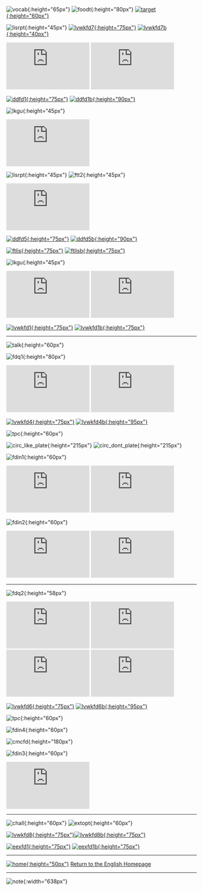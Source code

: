 ![vocab](https://1blockatatime.github.io/English/images/vocab_pt.png){:height="65px"} ![foodt](https://1blockatatime.github.io/English/images/foodt_pt.png){:height="80px"} [![target](https://1blockatatime.github.io/English/images/target.png){:height="60px"}](https://1blockatatime.github.io/English/PT/PT_ObjFood)

![lisrpt](https://1blockatatime.github.io/English/images/lisrpt_pt.png){:height="45px"} [![lvwkfd7](https://1blockatatime.github.io/English/images/lvwkfd7.PNG){:height="75px"}](https://www.liveworksheets.com/worksheets/en/English_as_a_Second_Language_(ESL)/Food/Food_and_drinks_xb1067pl) [![lvwkfd7b](https://1blockatatime.github.io/English/images/lvwkfd7_pt.png){:height="40px"}](https://www.liveworksheets.com/worksheets/en/English_as_a_Second_Language_(ESL)/Food/Food_and_drinks_xb1067pl)  

<iframe width="220" height="124" src="https://www.youtube.com/embed/YC1HfRDWwQQ" frameborder="0" allow="accelerometer; autoplay; encrypted-media; gyroscope; picture-in-picture" allowfullscreen></iframe>  

<iframe width="220" height="124" src="https://www.youtube.com/embed/lW5TXrKbsq4" frameborder="0" allow="accelerometer; autoplay; encrypted-media; gyroscope; picture-in-picture" allowfullscreen></iframe>    

[![ddfd1](https://1blockatatime.github.io/English/images/ddfd1.PNG){:height="75px"}](https://www.digitaldialects.com/English/Food.htm) [![ddfd1b](https://1blockatatime.github.io/English/images/ddfd1_pt.png){:height="90px"}](https://www.digitaldialects.com/English/Food.htm)  

![lkgu](https://1blockatatime.github.io/English/images/lkgu_pt.png){:height="45px"}  

<iframe width="220" height="124" src="https://www.youtube.com/embed/BilStuLzW6s" frameborder="0" allow="accelerometer; autoplay; encrypted-media; gyroscope; picture-in-picture" allowfullscreen></iframe>  

![lisrpt](https://1blockatatime.github.io/English/images/lisrpt_pt.png){:height="45px"} ![ftt2](https://1blockatatime.github.io/English/images/ftt2_pt.png){:height="45px"}

<iframe width="220" height="124" src="https://www.youtube.com/embed/zywh6LqC6dg" frameborder="0" allow="accelerometer; autoplay; encrypted-media; gyroscope; picture-in-picture" allowfullscreen></iframe>

[![ddfd5](https://1blockatatime.github.io/English/images/ddfd5.PNG){:height="75px"}](https://www.digitaldialects.com/English/Fruit.htm) [![ddfd5b](https://1blockatatime.github.io/English/images/ddfd5_pt.png){:height="90px"}](https://www.digitaldialects.com/English/Fruit.htm)  

[![ftlis](https://1blockatatime.github.io/English/images/ftlis.PNG){:height="75px"}](http://en.ver-taal.com/voc_food1_audio.htm) [![ftlisb](https://1blockatatime.github.io/English/images/ftlis_pt.png){:height="75px"}](http://en.ver-taal.com/voc_food1_audio.htm)  

![lkgu](https://1blockatatime.github.io/English/images/lkgu_pt.png){:height="45px"}  

<iframe width="220" height="124" src="https://www.youtube.com/embed/zFGF23RbzaQ" frameborder="0" allow="accelerometer; autoplay; encrypted-media; gyroscope; picture-in-picture" allowfullscreen></iframe>

<iframe width="220" height="124" src="https://www.youtube.com/embed/mVE9pYdwX-I" frameborder="0" allow="accelerometer; autoplay; encrypted-media; gyroscope; picture-in-picture" allowfullscreen></iframe>

[![lvwkfd1](https://1blockatatime.github.io/English/images/lvwkfd1.PNG){:height="75px"}](https://www.liveworksheets.com/worksheets/en/English_as_a_Second_Language_(ESL)/Food/Food_-_Read_and_choose_pq38361qp) [![lvwkfd1b](https://1blockatatime.github.io/English/images/lvwkfd1_pt.png){:height="75px"}](https://www.liveworksheets.com/worksheets/en/English_as_a_Second_Language_(ESL)/Food/Food_-_Read_and_choose_pq38361qp)   

***  

![talk](https://1blockatatime.github.io/English/images/talk_pt.png){:height="60px"}  

![fdq1](https://1blockatatime.github.io/English/images/fdq1_pt.png){:height="80px"}

<iframe width="220" height="124" src="https://www.youtube.com/embed/aT9tORbbvsI" frameborder="0" allow="accelerometer; autoplay; encrypted-media; gyroscope; picture-in-picture" allowfullscreen></iframe>  

<iframe width="220" height="124" src="https://www.youtube.com/embed/03hrZ7W8PZI" frameborder="0" allow="accelerometer; autoplay; encrypted-media; gyroscope; picture-in-picture" allowfullscreen></iframe>  

[![lvwkfd4](https://1blockatatime.github.io/English/images/lvwkfd4.PNG){:height="75px"}](https://www.liveworksheets.com/worksheets/en/English_as_a_Second_Language_(ESL)/Food/Food_-_Read_and_match_js38355du) [![lvwkfd4b](https://1blockatatime.github.io/English/images/lvwkfd4_pt.png){:height="95px"}](https://www.liveworksheets.com/worksheets/en/English_as_a_Second_Language_(ESL)/Food/Food_-_Read_and_match_js38355du)   

![tpc](https://1blockatatime.github.io/English/images/tpc_pt.png){:height="60px"}  

![circ_like_plate](https://1blockatatime.github.io/English/images/circ_like_plate.gif){:height="215px"} ![circ_dont_plate](https://1blockatatime.github.io/English/images/circ_dont_plate.gif){:height="215px"}  

![fdin1](https://1blockatatime.github.io/English/images/fdin1_pt.png){:height="60px"}  

<iframe width="220" height="124" src="https://www.youtube.com/embed/Iu8ZgbjTztw" frameborder="0" allow="accelerometer; autoplay; encrypted-media; gyroscope; picture-in-picture" allowfullscreen></iframe>  <iframe width="220" height="124" src="https://www.youtube.com/embed/JqSmHLrCjbA" frameborder="0" allow="accelerometer; autoplay; encrypted-media; gyroscope; picture-in-picture" allowfullscreen></iframe>  

![fdin2](https://1blockatatime.github.io/English/images/fdin2_pt.png){:height="60px"}  

<iframe width="220" height="124" src="https://www.youtube.com/embed/VG_Fr8eOOyY" frameborder="0" allow="accelerometer; autoplay; encrypted-media; gyroscope; picture-in-picture" allowfullscreen></iframe> <iframe width="220" height="124" src="https://www.youtube.com/embed/MZXbBSbd_jM" frameborder="0" allow="accelerometer; autoplay; encrypted-media; gyroscope; picture-in-picture" allowfullscreen></iframe>  

***  

![fdq2](https://1blockatatime.github.io/English/images/fdq2_pt.png){:height="58px"}

<iframe width="220" height="124" src="https://www.youtube.com/embed/5vpA_luo_78" frameborder="0" allow="accelerometer; autoplay; encrypted-media; gyroscope; picture-in-picture" allowfullscreen></iframe>  

<iframe width="220" height="124" src="https://www.youtube.com/embed/frN3nvhIHUk" frameborder="0" allow="accelerometer; autoplay; encrypted-media; gyroscope; picture-in-picture" allowfullscreen></iframe>  

<iframe width="220" height="124" src="https://www.youtube.com/embed/ddDN30evKPc" frameborder="0" allow="accelerometer; autoplay; encrypted-media; gyroscope; picture-in-picture" allowfullscreen></iframe>  

<iframe width="220" height="124" src="https://www.youtube.com/embed/f-769il9yYQ" frameborder="0" allow="accelerometer; autoplay; encrypted-media; gyroscope; picture-in-picture" allowfullscreen></iframe>  

[![lvwkfd6](https://1blockatatime.github.io/English/images/lvwkfd6.PNG){:height="75px"}](https://www.liveworksheets.com/worksheets/en/English_as_a_Second_Language_(ESL)/Food/Food_-_Read_and_choose_nv38351ca) [![lvwkfd6b](https://1blockatatime.github.io/English/images/lvwkfd6_pt.png){:height="95px"}](https://www.liveworksheets.com/worksheets/en/English_as_a_Second_Language_(ESL)/Food/Food_-_Read_and_choose_nv38351ca)   

![tpc](https://1blockatatime.github.io/English/images/tpc_pt.png){:height="60px"}  

![fdin4](https://1blockatatime.github.io/English/images/fdin4_pt.png){:height="60px"}  

![cmcfd](https://1blockatatime.github.io/English/images/cmcfd.jpg){:height="180px"}  

![fdin3](https://1blockatatime.github.io/English/images/fdin3_pt.png){:height="60px"}  

<iframe width="220" height="124" src="https://www.youtube.com/embed/Wf5kp_1sA10" frameborder="0" allow="accelerometer; autoplay; encrypted-media; gyroscope; picture-in-picture" allowfullscreen></iframe>  

***  

![chall](https://1blockatatime.github.io/English/images/chall_pt.png){:height="60px"} 
![extopt](https://1blockatatime.github.io/English/images/extopt_pt.png){:height="60px"}   

[![lvwkfd8](https://1blockatatime.github.io/English/images/lvwkfd8.PNG){:height="75px"}](https://www.liveworksheets.com/worksheets/en/English_as_a_Second_Language_(ESL)/Food/Food_-_multiple_choice_ik7569ip)[![lvwkfd8b](https://1blockatatime.github.io/English/images/lvwkfd8_pt.png){:height="75px"}](https://www.liveworksheets.com/worksheets/en/English_as_a_Second_Language_(ESL)/Food/Food_-_multiple_choice_ik7569ip)  

[![eexfd1](https://1blockatatime.github.io/English/images/eexfd1.PNG){:height="75px"}](https://www.englishexercises.org/makeagame/viewgame.asp?id=9372#a) [![eexfd1b](https://1blockatatime.github.io/English/images/eexfd1_pt.png){:height="75px"}](https://www.englishexercises.org/makeagame/viewgame.asp?id=9372#a)  

***
[![home](https://1blockatatime.github.io/English/images/home.png){:height="50px"}](https://1blockatatime.github.io/English) [Return to the English Homepage](https://1blockatatime.github.io/English)

***
![note](https://1blockatatime.github.io/English/images/note.PNG){:width="638px"}
